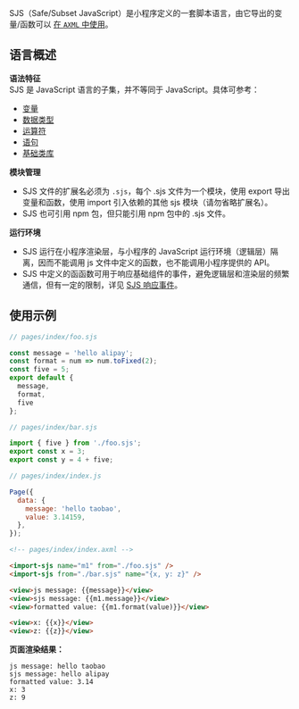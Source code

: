 SJS（Safe/Subset JavaScript）是小程序定义的一套脚本语言，由它导出的变量/函数可以 [在 `AXML` 中使用](https://opendocs.alipay.com/mini/framework/import-sjs)。

## 语言概述

**语法特征**  
SJS 是 JavaScript 语言的子集，并不等同于 JavaScript。具体可参考：  
- [变量](https://opendocs.alipay.com/mini/framework/sjs-variable)
- [数据类型](https://opendocs.alipay.com/mini/framework/datatype)
- [运算符](https://opendocs.alipay.com/mini/framework/operator)
- [语句](https://opendocs.alipay.com/mini/framework/sjs-statement)
- [基础类库](https://opendocs.alipay.com/mini/framework/basic-library)

**模块管理**  
- SJS 文件的扩展名必须为 `.sjs`，每个 .sjs 文件为一个模块，使用 export 导出变量和函数，使用 import 引入依赖的其他 sjs 模块（请勿省略扩展名）。
- SJS 也可引用 npm 包，但只能引用 npm 包中的 .sjs 文件。

**运行环境**  
- SJS 运行在小程序渲染层，与小程序的 JavaScript 运行环境（逻辑层）隔离，因而不能调用 js 文件中定义的函数，也不能调用小程序提供的 API。
- SJS 中定义的函函数可用于响应基础组件的事件，避免逻辑层和渲染层的频繁通信，但有一定的限制，详见 [SJS 响应事件](https://opendocs.alipay.com/mini/01og7z)。


## 使用示例

```javascript
// pages/index/foo.sjs

const message = 'hello alipay';
const format = num => num.toFixed(2);
const five = 5;
export default {
  message,
  format,
  five
};
```

```javascript
// pages/index/bar.sjs

import { five } from './foo.sjs';
export const x = 3;
export const y = 4 + five;
```

```javascript
// pages/index/index.js

Page({
  data: {
    message: 'hello taobao',
    value: 3.14159,
  },
});
```

```html
<!-- pages/index/index.axml -->

<import-sjs name="m1" from="./foo.sjs" />
<import-sjs from="./bar.sjs" name="{x, y: z}" />

<view>js message: {{message}}</view>
<view>sjs message: {{m1.message}}</view>
<view>formatted value: {{m1.format(value)}}</view>

<view>x: {{x}}</view>
<view>z: {{z}}</view>
```

**页面渲染结果：**  
```text
js message: hello taobao
sjs message: hello alipay
formatted value: 3.14
x: 3
z: 9
```
